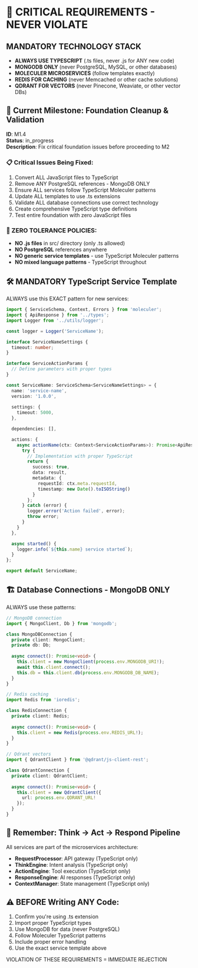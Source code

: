 # 🚨 CRITICAL REQUIREMENTS - NEVER VIOLATE

## MANDATORY TECHNOLOGY STACK
- **ALWAYS USE TYPESCRIPT** (.ts files, never .js for ANY new code)
- **MONGODB ONLY** (never PostgreSQL, MySQL, or other databases)
- **MOLECULER MICROSERVICES** (follow templates exactly)
- **REDIS FOR CACHING** (never Memcached or other cache solutions)
- **QDRANT FOR VECTORS** (never Pinecone, Weaviate, or other vector DBs)

## 🎯 Current Milestone: Foundation Cleanup & Validation
**ID**: M1.4  
**Status**: in_progress  
**Description**: Fix critical foundation issues before proceeding to M2

### 📋 Critical Issues Being Fixed:
1. Convert ALL JavaScript files to TypeScript
2. Remove ANY PostgreSQL references - MongoDB ONLY
3. Ensure ALL services follow TypeScript Moleculer patterns
4. Update ALL templates to use .ts extensions
5. Validate ALL database connections use correct technology
6. Create comprehensive TypeScript type definitions
7. Test entire foundation with zero JavaScript files

### 🚨 ZERO TOLERANCE POLICIES:
- **NO .js files** in src/ directory (only .ts allowed)
- **NO PostgreSQL** references anywhere
- **NO generic service templates** - use TypeScript Moleculer patterns
- **NO mixed language patterns** - TypeScript throughout

## 🛠️ MANDATORY TypeScript Service Template

ALWAYS use this EXACT pattern for new services:

```typescript
import { ServiceSchema, Context, Errors } from 'moleculer';
import { ApiResponse } from '../types';
import Logger from '../utils/logger';

const logger = Logger('ServiceName');

interface ServiceNameSettings {
  timeout: number;
}

interface ServiceActionParams {
  // Define parameters with proper types
}

const ServiceName: ServiceSchema<ServiceNameSettings> = {
  name: 'service-name',
  version: '1.0.0',
  
  settings: {
    timeout: 5000,
  },

  dependencies: [],

  actions: {
    async actionName(ctx: Context<ServiceActionParams>): Promise<ApiResponse> {
      try {
        // Implementation with proper TypeScript
        return {
          success: true,
          data: result,
          metadata: {
            requestId: ctx.meta.requestId,
            timestamp: new Date().toISOString()
          }
        };
      } catch (error) {
        logger.error('Action failed', error);
        throw error;
      }
    }
  },

  async started() {
    logger.info(`${this.name} service started`);
  }
};

export default ServiceName;
```

## 🏗️ Database Connections - MongoDB ONLY

ALWAYS use these patterns:

```typescript
// MongoDB connection
import { MongoClient, Db } from 'mongodb';

class MongoDBConnection {
  private client: MongoClient;
  private db: Db;
  
  async connect(): Promise<void> {
    this.client = new MongoClient(process.env.MONGODB_URI!);
    await this.client.connect();
    this.db = this.client.db(process.env.MONGODB_DB_NAME);
  }
}

// Redis caching
import Redis from 'ioredis';

class RedisConnection {
  private client: Redis;
  
  async connect(): Promise<void> {
    this.client = new Redis(process.env.REDIS_URL!);
  }
}

// Qdrant vectors
import { QdrantClient } from '@qdrant/js-client-rest';

class QdrantConnection {
  private client: QdrantClient;
  
  async connect(): Promise<void> {
    this.client = new QdrantClient({
      url: process.env.QDRANT_URL!
    });
  }
}
```

## 🎯 Remember: Think → Act → Respond Pipeline

All services are part of the microservices architecture:
- **RequestProcessor**: API gateway (TypeScript only)
- **ThinkEngine**: Intent analysis (TypeScript only)  
- **ActionEngine**: Tool execution (TypeScript only)
- **ResponseEngine**: AI responses (TypeScript only)
- **ContextManager**: State management (TypeScript only)

## ⚠️ BEFORE Writing ANY Code:
1. Confirm you're using .ts extension
2. Import proper TypeScript types
3. Use MongoDB for data (never PostgreSQL)
4. Follow Moleculer TypeScript patterns
5. Include proper error handling
6. Use the exact service template above

VIOLATION OF THESE REQUIREMENTS = IMMEDIATE REJECTION
